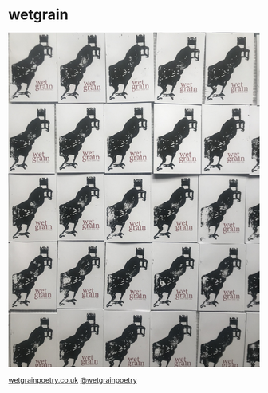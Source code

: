 # wetgrain

![prints](IMG_0683.jpeg)

[wetgrainpoetry.co.uk](https://wetgrainpoetry.co.uk/)
[@wetgrainpoetry](https://www.instagram.com/wetgrainpoetry/)
